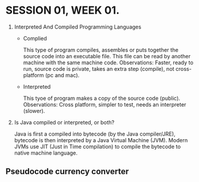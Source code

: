 # SESSION 01, WEEK 01.
<ol>
  <li>Interpreted And Compiled Programming Languages</li>
  <p>
    <ul>
      <li>Complied</li>
      <p>This type of program compiles, assembles or puts together the source code into an executable file. This file can be read by another machine with the same machine code. Observations: Faster, ready to run, source code is private, takes an extra step (compile), not cross-platform (pc and mac).</p>
      <li>Interpreted</li>
        <p>This tyoe of program makes a copy of the source code (public). Observations: Cross platform, simpler to test, needs an interpreter (slower).</p>
  </ul>
  <li>Is Java compiled or interpreted, or both?</li>
  <p> Java is first a compiled into bytecode (by the Java compiler/JRE), bytecode is then interpreted by a Java Virtual Machine (JVM). Modern JVMs use JIT (Just in Time compilation) to compile the bytecode to native machine language.</p>
</ol>

<h2>Pseudocode currency converter</h2>
  <ol>
  </ol>



